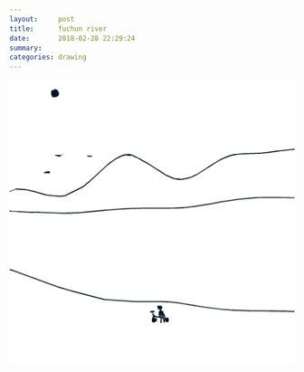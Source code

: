 ```yaml
---
layout:     post
title:      fuchun river
date:       2018-02-28 22:29:24
summary:    
categories: drawing
---
```

![fuchun river](/images/diary/fuchun-river.png ".")

